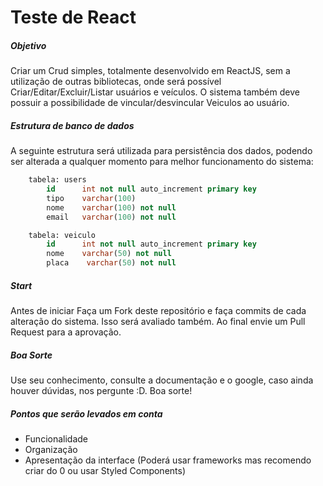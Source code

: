 # Teste de React
##### Objetivo
Criar um Crud simples, totalmente desenvolvido em ReactJS, sem a utilização de outras bibliotecas, onde será possível Criar/Editar/Excluir/Listar usuários e veículos. O sistema também deve possuir a possibilidade de vincular/desvincular Veiculos ao usuário.

##### Estrutura de banco de dados
A seguinte estrutura será utilizada para persistência dos dados, podendo ser alterada a qualquer momento para melhor funcionamento do sistema:

```sql
    tabela: users
        id      int not null auto_increment primary key
        tipo    varchar(100)
        nome    varchar(100) not null
        email   varchar(100) not null
```
```sql
    tabela: veiculo
        id      int not null auto_increment primary key
        nome    varchar(50) not null
        placa    varchar(50) not null
```

##### Start
Antes de iniciar Faça um Fork deste repositório e faça commits de cada alteração do sistema. Isso será avaliado também. Ao final envie um Pull Request para a aprovação.

##### Boa Sorte
Use seu conhecimento, consulte a documentação e o google, caso ainda houver dúvidas, nos pergunte :D. Boa sorte!

##### Pontos que serão levados em conta
- Funcionalidade
- Organização
- Apresentação da interface (Poderá usar frameworks mas recomendo criar do 0 ou usar Styled Components)

